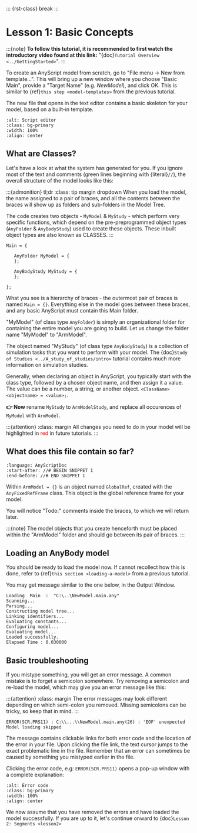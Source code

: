 ::: {rst-class} break
:::

# Lesson 1: Basic Concepts

:::{note}
**To follow this tutorial, it is recommended to first watch the
introductory video found at this link:** "{doc}`Tutorial Overview <../GettingStarted>`".
:::

To create an AnyScript model from scratch, go to "File menu -> New from
template…". This will bring up a new window where you choose "Basic Main",
provide a "Target Name" (e.g. *NewModel*), and click OK. This is similar to
{ref}`this step <model-templates>` from the previous tutorial.

The new file that opens in the text editor contains a basic skeleton for your
model, based on a built-in template.

```{image} _static/lesson1/image2.png
:alt: Script editor 
:class: bg-primary
:width: 100%
:align: center
```

## What are Classes?

Let's have a look at what the system has generated for you. If you ignore most
of the text and comments (green lines beginning with {literal}`//`), the overall
structure of the model looks like this:

:::{admonition} tl;dr 
:class: tip margin dropdown 
When you load the model, the
name assigned to a pair of braces, and all the contents between the braces will
show up as folders and sub-folders in the Model Tree.

The code creates two objects - `MyModel` & `MyStudy` - which perform very
specific functions, which depend on the pre-preprogrammed object types
(`AnyFolder` & `AnyBodyStudy`) used to create these objects. These inbuilt
object types are also known as CLASSES. 
:::

```AnyScriptDoc
Main = {

   AnyFolder MyModel = {
   };

   AnyBodyStudy MyStudy = {
   };

};
```

What you see is a hierarchy of braces - the outermost pair of braces is named
`Main = {}`. Everything else in the model goes between these braces, and any
basic AnyScript must contain this Main folder.

"MyModel" (of class type `AnyFolder`) is simply an organizational folder for
containing the entire model you are going to build. Let us change the folder
name "MyModel" to "ArmModel".

The object named "MyStudy" (of class type `AnyBodyStudy`) is a collection of
simulation tasks that you want to perform with your model. The {doc}`Study of
Studies <../A_study_of_studies/intro>` tutorial contains much more information
on simulation studies.

Generally, when declaring an object in AnyScript, you typically start
with the class type, followed by a chosen object name, and then assign it a
value. The value can be a number, a string, or another object. `<ClassName>
<objectname> = <value>;`.

**👉 Now** rename `MyStudy` to `ArmModelStudy`, and replace all occurences of
`MyModel` with `ArmModel`.

:::{attention} 
:class: margin 
All changes you need to do in your model will be
highlighted in <span style="color:red">red</span> in future tutorials. 
:::

## What does this file contain so far?

```{literalinclude} Snippets/lesson1/snip.NewModel.main-1.any
:language: AnyScriptDoc
:start-after: //# BEGIN SNIPPET 1
:end-before: //# END SNIPPET 1
```

Within `ArmModel = {}` is an object named `GlobalRef`, created with the
`AnyFixedRefFrame` class. This object is the global reference frame for your
model.

You will notice "Todo:" comments inside the braces, to which we will return
later.

:::{note} 
The model objects that you create henceforth must be placed within the
"ArmModel" folder and should go between its pair of braces. 
:::

## Loading an AnyBody model

You should be ready to load the model now. If cannot recollect how this is done,
refer to {ref}`this section <loading-a-model>`  from a previous tutorial.

You may get message similar to the one below, in the Output Window.

```none
Loading  Main  :  "C:\..\NewModel.main.any"
Scanning...
Parsing...
Constructing model tree...
Linking identifiers...
Evaluating constants...
Configuring model...
Evaluating model...
Loaded successfully.
Elapsed Time : 0.030000

```

## Basic troubleshooting

If you mistype something, you will get an error message. A common mistake is to
forget a semicolon somewhere. Try removing a semicolon and re-load the model,
which may give you an error message like this:

:::{attention} 
:class: margin 
The error messages may look different depending on
which semi-colon you removed. Missing semicolons can be tricky, so keep that in
mind. 
:::

```none
ERROR(SCR.PRS11) : C:\\...\\NewModel.main.any(26) : 'EOF' unexpected Model loading skipped
```

The message contains clickable links for both error code and the location of the
error in your file. Upon clicking the file link, the text cursor jumps to the
exact problematic line in the file. Remember that an error can sometimes be
caused by something you mistyped earlier in the file.

Clicking the error code, e.g: `ERROR(SCR.PRS11)` opens a pop-up window with a
complete explanation:

```{image} _static/lesson1/image5.png
:alt: Error code
:class: bg-primary
:width: 100%
:align: center
```

We now assume that you have removed the errors and have loaded the model
successfully. If you are up to it, let's continue onward to {doc}`Lesson
2: Segments <lesson2>`


